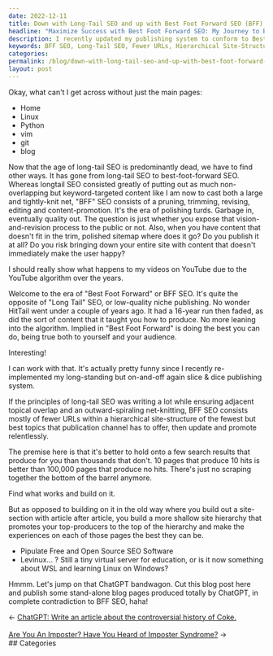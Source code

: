 ```yaml
---
date: 2022-12-11
title: Down with Long-Tail SEO and up with Best Foot Forward SEO (BFF)
headline: "Maximize Success with Best Foot Forward SEO: My Journey to BFF SEO Principles"
description: I recently updated my publishing system to conform to Best Foot Forward (BFF) SEO principles. BFF SEO is the opposite of Long Tail SEO and involves fewer URLs with the best topics. I'm promoting the top-producers and making sure each page experience is the best it can be. Come read my blog post to learn more about how to maximize success with BFF SEO!
keywords: BFF SEO, Long-Tail SEO, Fewer URLs, Hierarchical Site-Structure, Fewest but Best Topics, Promoting Top-Producers, Maximize Success, Page Experiences, Best they can be
categories: 
permalink: /blog/down-with-long-tail-seo-and-up-with-best-foot-forward-seo-bff/
layout: post
---
```



Okay, what can't I get across without just the main pages:

- Home
- Linux
- Python
- vim
- git
- blog

Now that the age of long-tail SEO is predominantly dead, we have to find other
ways. It has gone from long-tail SEO to best-foot-forward SEO. Whereas longtail
SEO consisted greatly of putting out as much non-overlapping but
keyword-targeted content like I am now to cast both a large and tightly-knit
net, "BFF" SEO consists of a pruning, trimming, revising, editing and
content-promotion. It's the era of polishing turds. Garbage in, eventually
quality out. The question is just whether you expose that vision-and-revision
process to the public or not. Also, when you have content that doesn't fit in
the trim, polished sitemap where does it go? Do you publish it at all? Do you
risk bringing down your entire site with content that doesn't immediately make
the user happy?

I should really show what happens to my videos on YouTube due to the YouTube
algorithm over the years.

Welcome to the era of "Best Foot Forward" or BFF SEO. It's quite the opposite
of "Long Tail" SEO, or low-quality niche publishing. No wonder HitTail went
under a couple of years ago. It had a 16-year run then faded, as did the sort
of content that it taught you how to produce. No more leaning into the
algorithm. Implied in "Best Foot Forward" is doing the best you can do, being
true both to yourself and your audience.

Interesting!

I can work with that. It's actually pretty funny since I recently
re-implemented my long-standing but on-and-off again slice & dice publishing
system.

If the principles of long-tail SEO was writing a lot while ensuring adjacent
topical overlap and an outward-spiraling net-knitting, BFF SEO consists mostly
of fewer URLs within a hierarchical site-structure of the fewest but best
topics that publication channel has to offer, then update and promote
relentlessly.

The premise here is that it's better to hold onto a few search results that
produce for you than thousands that don't. 10 pages that produce 10 hits is
better than 100,000 pages that produce no hits. There's just no scraping
together the bottom of the barrel anymore.

Find what works and build on it.

But as opposed to building on it in the old way where you build out a
site-section with article after article, you build a more shallow site
hierarchy that promotes your top-producers to the top of the hierarchy and make
the experiences on each of those pages the best they can be.

- Pipulate Free and Open Source SEO Software
- Levinux... ? Still a tiny virtual server for education, or is it now
  something about WSL and learning Linux on Windows?

Hmmm. Let's jump on that ChatGPT bandwagon. Cut this blog post here and publish
some stand-alone blog pages produced totally by ChatGPT, in complete
contradiction to BFF SEO, haha!


<div class="post-nav"><div class="post-nav-prev"><span class="arrow">&larr;&nbsp;</span><a href="/blog/chatgpt-write-an-article-about-the-controversial-history-of-coke">ChatGPT: Write an article about the controversial history of Coke.</a></div> &nbsp; <div class="post-nav-next"><a href="/blog/are-you-an-imposter-have-you-heard-of-imposter-syndrome">Are You An Imposter? Have You Heard of Imposter Syndrome?</a><span class="arrow">&nbsp;&rarr;</span></div></div>
## Categories

<ul></ul>